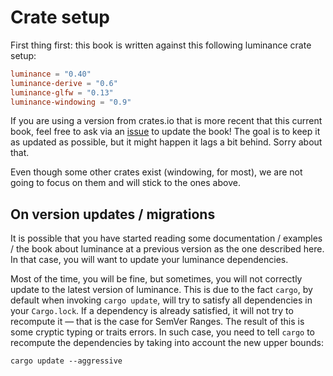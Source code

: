 # Crate setup

First thing first: this book is written against this following luminance crate setup:

```toml
luminance = "0.40"
luminance-derive = "0.6"
luminance-glfw = "0.13"
luminance-windowing = "0.9"
```

If you are using a version from crates.io that is more recent that this current book, feel free to
ask via an [issue](https://github.com/phaazon/luminance-rs/issues) to update the book! The goal is
to keep it as updated as possible, but it might happen it lags a bit behind. Sorry about that.

Even though some other crates exist (windowing, for most), we are not going to focus on them and
will stick to the ones above.

## On version updates / migrations

It is possible that you have started reading some documentation / examples / the book about
luminance at a previous version as the one described here. In that case, you will want to
update your luminance dependencies.

Most of the time, you will be fine, but sometimes, you will not correctly update to the latest
version of luminance. This is due to the fact `cargo`, by default when invoking `cargo update`,
will try to satisfy all dependencies in your `Cargo.lock`. If a dependency is already satisfied,
it will not try to recompute it — that is the case for SemVer Ranges. The result of this is some
cryptic typing or traits errors. In such case, you need to tell `cargo` to recompute the
dependencies by taking into account the new upper bounds:

```
cargo update --aggressive
```
